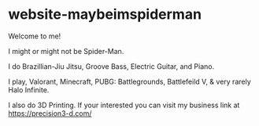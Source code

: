 # website-maybeimspiderman
Welcome to me!

I might or might not be Spider-Man.

I do Brazillian-Jiu Jitsu, Groove Bass, Electric Guitar, and Piano.

I play, Valorant, Minecraft, PUBG: Battlegrounds, Battlefeild V, & very rarely Halo Infinite.

I also do 3D Printing. If your interested you can visit my business link at https://precision3-d.com/

